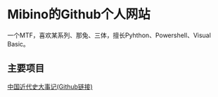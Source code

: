 # Mibino的Github个人网站
一个MTF，喜欢某系列、那兔、三体，擅长Pyhthon、Powershell、Visual Basic。
<h2>主要项目</h2>
<a href="http://mibino.github.io/mhicn/">中国近代史大事记</a><a href="http://github.com/mibino/mhicn/">(Github链接)</a><br>

